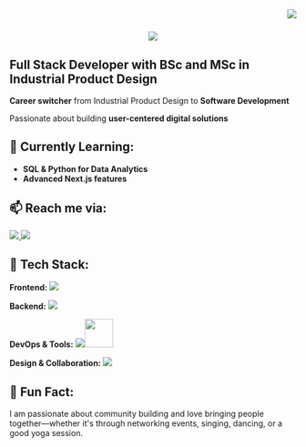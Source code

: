 <img align="right" src="https://visitor-badge.laobi.icu/badge?page_id=GuzideGuzelbey.GuzideGuzelbey" />

<h1 align="center">
    <img src="https://readme-typing-svg.herokuapp.com/?font=Righteous&size=35&center=true&vCenter=true&width=500&height=70&duration=5000&lines=Hi!+👀;+I'm+Güzide+Güzelbey Esengün;" />
</h1> 

## **Full Stack Developer with BSc and MSc in Industrial Product Design** 

**Career switcher** from Industrial Product Design to **Software Development**  

Passionate about building **user-centered digital solutions**

## 🌱 **Currently Learning:**  
-  **SQL & Python for Data Analytics**  
-  **Advanced Next.js features**

## 📫 **Reach me via:**  
<p align="left">
  <a href="(https://bit.ly/4kqoEq9)" target="_blank">
    <img src="https://skillicons.dev/icons?i=linkedin" />
  </a>
  <a href="mailto:guzide.guzelbey@gmail.com" target="_blank">
    <img src="https://skillicons.dev/icons?i=gmail" />
  </a>
</p>  


## 🚀 **Tech Stack:**  

**Frontend:** <img src="https://skillicons.dev/icons?i=html,css,js,bootstrap,materialui,react,nextjs" />  

**Backend:** <img src="https://skillicons.dev/icons?i=nodejs,express,mysql,postgres" /> 

**DevOps & Tools:** <img src="https://skillicons.dev/icons?i=docker,powershell,vscode,git,github,netlify,postman," /><img src="https://cdn.jsdelivr.net/gh/devicons/devicon/icons/jira/jira-original.svg" height="50"/>  

**Design & Collaboration:** <img src="https://skillicons.dev/icons?i=figma,ps,ai,slack" />

## 🔎 **Fun Fact:**  
I am passionate about community building and love bringing people together—whether it's through networking events, singing, dancing, or a good yoga session. 
